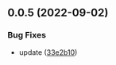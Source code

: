 ## 0.0.5 (2022-09-02)


### Bug Fixes

* update ([33e2b10](https://github.com/andreilg/crispy-bassoon/commit/33e2b10d9ede2af117ed5cee3ffaba5ed82e2945))




